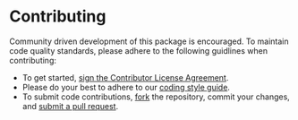 # Contributing

Community driven development of this package is encouraged. To maintain code quality standards, please adhere to the following guidlines when contributing:
 - To get started, <a href="https://www.clahub.com/agreements/nrel-siip/PowerAnalytics.jl">sign the Contributor License Agreement</a>.
 - Please do your best to adhere to our [coding style guide](https://github.com/nrel/powersystems.jl/docs/src/style.md).
 - To submit code contributions, [fork](https://help.github.com/articles/fork-a-repo/) the repository, commit your changes, and [submit a pull request](https://help.github.com/articles/creating-a-pull-request-from-a-fork/).
